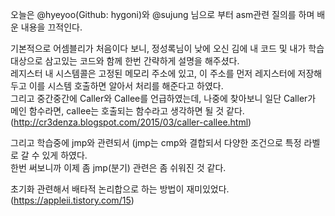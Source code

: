 오늘은 @hyeyoo(Github: hygoni)와 @sujung 님으로 부터 asm관련 질의를 하며 배운 내용을 끄적인다.  

기본적으로 어셈블리가 처음이다 보니, 정성록님이 낮에 오신 김에 내 코드 및 내가 학습대상으로 삼고있는 코드와 함께 한번 간략하게 설명을 해주셨다.  
레지스터 내 시스템콜은 고정된 메모리 주소에 있고, 이 주소를 먼저 레지스터에 저장해두고 이를 시스템 호출하면 알아서 처리를 해준다고 하였다.  
그리고 중간중간에 Caller와 Callee를 언급하였는데, 나중에 찾아보니 일단 Caller가 메인 함수라면, callee는 호출되는 함수라고 생각하면 될 것 같다.  
(http://cr3denza.blogspot.com/2015/03/caller-callee.html)  

그리고 학습중에 jmp와 관련되서 (jmp는 cmp와 결합되서 다양한 조건으로 특정 라벨로 갈 수 있게 하였다.  
한번 써보니까 이제 좀 jmp(분기) 관련은 좀 쉬워진 것 같다.  

초기화 관련해서 배타적 논리합으로 하는 방법이 재미있었다. (https://appleii.tistory.com/15)
